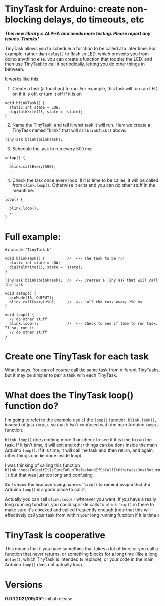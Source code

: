 # TinyTask for Arduino: create non-blocking delays, do timeouts, etc

***This new library is*** **ALPHA** ***and needs more testing. Please report any issues. Thanks!***

TinyTask allows you to schedule a function to be called at a later time.
For example, rather than ```delay()``` to flash an LED, which prevents you from
doing anything else, you can create a function that toggles the LED, and then
use TinyTask to call it periodically, letting you do other things in between.

It works like this:

1. Create a task (a function) to run. For example, this task will turn an LED on
   if it is off, or turn it off if it is on:

```
void blinkTask() {
  static int state = LOW;
  digitalWrite(13, state = !state);
}
```

2. Name the TinyTask, and tell it what task it will run. Here we create a TinyTask named "blink" that will call ```blinkTask()``` above:

```
TinyTask blink(blinkTask);
```

3. Schedule the task to run every 500 ms:

```
setup() {
  ...
  blink.callEvery(500);
  ...
```

4. Check the task once every loop. If it is time to be called,
it will be called from ```blink.loop()```. Otherwise it exits and you can do other stuff in the meantime:

```
loop() {
  ...
  blink.loop();
  ...
}
```

# Full example:

```
#include "TinyTask.h"

void blinkTask() {          //  <-- The task to be run
  static int state = LOW;
  digitalWrite(13, state = !state);
}

TinyTask blink(blinkTask);  //  <-- Creates a TinyTask that will call the task

void setup() {
  pinMode(13, OUTPUT);
  blink.callEvery(250);     //  <-- Call the task every 250 ms
}

void loop() {
  // do other stuff
  blink.loop();             //  <-- Check to see if time to run task. If so, run it.
  // do other stuff
}
```

# Create one TinyTask for each task

What it says. You can of course call the same task from different TinyTasks,
but it may be simpler to pair a task with each TinyTask.
 
# What does the TinyTask loop() function do?

I'm going to refer to the example use of the ```loop()``` function, ```blink.look()```, instead of 
just ```loop()```, so that it isn't confused with the main Arduino ```loop()``` function.

```blink.loop()``` does nothing more than check to see if it is
time to run the task. If it isn't time, it will exit and other things
can be done inside the main Arduino ```loop()```. If it is time, it will call
the task and then return, and again, other things can be done inside loop().

I was thinking of calling this function
```blink.checkToSeeIfItIsTimeToRunTheTaskAndIfSoCallItOtherwiseJustReturn()```
but that was just too long and confusing.

So I chose the less confusing name of ```loop()``` to remind people that the
Arduino ```loop()``` is a good place to call it.

Actually you can call ```blink.loop()``` wherever you want. If you have a
really long running function, you could sprinkle calls to ```blink.loop()```
in there to make sure it's checked and called frequently enough (note that
this will effectively call your task from within your long running function if it is time.)

# TinyTask is cooperative

This means that if you have something that takes a lot of time, or you call a function that never returns, or something blocks for a long time (like a long ```delay()```, which TinyTask is intended to replace), or your code in the main Arduino ```loop()``` does not actually loop,

# Versions

**0.0.1 2021/09/05***: initial release
